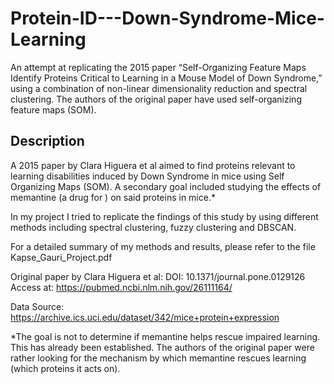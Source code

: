 # Protein-ID---Down-Syndrome-Mice-Learning
An attempt at replicating the 2015 paper “Self-Organizing Feature Maps Identify Proteins Critical to Learning in a Mouse Model of Down Syndrome,” using a combination of non-linear dimensionality reduction and spectral clustering. The authors of the original paper have used self-organizing feature maps (SOM).

## Description
A 2015 paper by Clara Higuera et al aimed to find proteins relevant to learning disabilities induced by Down Syndrome in mice using Self Organizing Maps (SOM). A secondary goal included studying the effects of memantine (a drug for ) on said proteins in mice.*

In my project I tried to replicate the findings of this study by using different methods including spectral clustering, fuzzy clustering and DBSCAN.

For a detailed summary of my methods and results, please refer to the file Kapse_Gauri_Project.pdf

Original paper by Clara Higuera et al: DOI: 10.1371/journal.pone.0129126
Access at: https://pubmed.ncbi.nlm.nih.gov/26111164/

Data Source: https://archive.ics.uci.edu/dataset/342/mice+protein+expression

*The goal is not to determine if memantine helps rescue impaired learning. This has already been established. The authors of the original paper were rather looking for the mechanism by which memantine rescues learning (which proteins it acts on).
